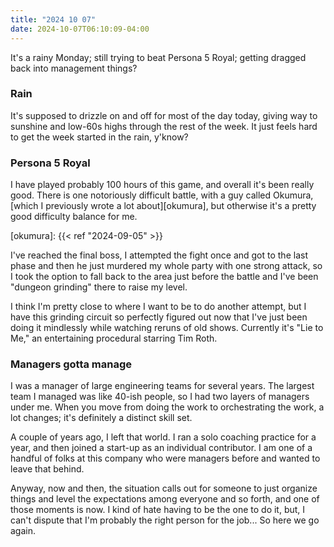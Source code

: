 ```yaml
---
title: "2024 10 07"
date: 2024-10-07T06:10:09-04:00
---
```


It's a rainy Monday; still trying to beat Persona 5 Royal; getting dragged back
into management things?

### Rain

It's supposed to drizzle on and off for most of the day today, giving way to
sunshine and low-60s highs through the rest of the week. It just feels hard to
get the week started in the rain, y'know?

### Persona 5 Royal

I have played probably 100 hours of this game, and overall it's been really
good. There is one notoriously difficult battle, with a guy called Okumura,
[which I previously wrote a lot about][okumura], but otherwise it's a pretty good
difficulty balance for me.

[okumura]: {{< ref "2024-09-05" >}}

I've reached the final boss, I attempted the fight once and got to the last
phase and then he just murdered my whole party with one strong attack, so I took
the option to fall back to the area just before the battle and I've been
"dungeon grinding" there to raise my level.

I think I'm pretty close to where I want to be to do another attempt, but I have
this grinding circuit so perfectly figured out now that I've just been doing it
mindlessly while watching reruns of old shows. Currently it's "Lie to Me," an
entertaining procedural starring Tim Roth.

### Managers gotta manage

I was a manager of large engineering teams for several years. The largest team I
managed was like 40-ish people, so I had two layers of managers under me. When
you move from doing the work to orchestrating the work, a lot changes; it's
definitely a distinct skill set.

A couple of years ago, I left that world. I ran a solo coaching practice for a
year, and then joined a start-up as an individual contributor. I am one of a
handful of folks at this company who were managers before and wanted to leave
that behind.

Anyway, now and then, the situation calls out for someone to just organize
things and level the expectations among everyone and so forth, and one of those
moments is now. I kind of hate having to be the one to do it, but, I can't
dispute that I'm probably the right person for the job... So here we go again.
